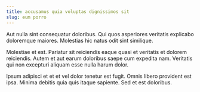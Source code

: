 ```yaml
---
title: accusamus quia voluptas dignissimos sit
slug: eum porro
---
```


Aut nulla sint consequatur doloribus. Qui quos asperiores veritatis explicabo doloremque maiores. Molestias hic natus odit sint similique.

Molestiae et est. Pariatur sit reiciendis eaque quasi et veritatis et dolorem reiciendis. Autem et aut earum doloribus saepe cum expedita nam. Veritatis qui non excepturi aliquam esse nulla harum dolor.

Ipsum adipisci et et et vel dolor tenetur est fugit. Omnis libero provident est ipsa. Minima debitis quia quis itaque sapiente. Sed et est doloribus.
